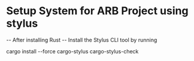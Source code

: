 # Setup System for ARB Project using stylus

-- After installing Rust
-- Install the Stylus CLI tool by running

cargo install --force cargo-stylus cargo-stylus-check

